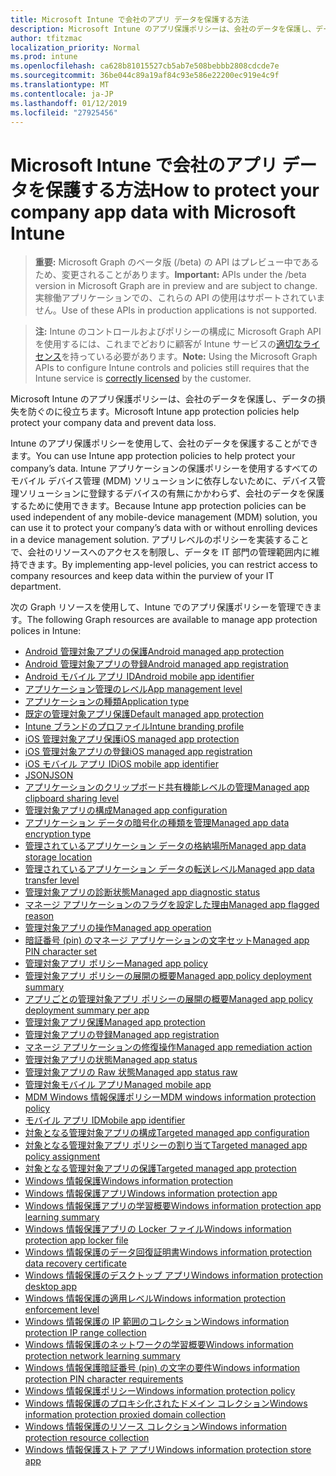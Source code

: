 ```yaml
---
title: Microsoft Intune で会社のアプリ データを保護する方法
description: Microsoft Intune のアプリ保護ポリシーは、会社のデータを保護し、データの損失を防ぐのに役立ちます。
author: tfitzmac
localization_priority: Normal
ms.prod: intune
ms.openlocfilehash: ca628b81015527cb5ab7e508bebbb2808cdcde7e
ms.sourcegitcommit: 36be044c89a19af84c93e586e22200ec919e4c9f
ms.translationtype: MT
ms.contentlocale: ja-JP
ms.lasthandoff: 01/12/2019
ms.locfileid: "27925456"
---
```

# <a name="how-to-protect-your-company-app-data-with-microsoft-intune"></a><span data-ttu-id="10027-103">Microsoft Intune で会社のアプリ データを保護する方法</span><span class="sxs-lookup"><span data-stu-id="10027-103">How to protect your company app data with Microsoft Intune</span></span>

> <span data-ttu-id="10027-104">**重要:** Microsoft Graph のベータ版 (/beta) の API はプレビュー中であるため、変更されることがあります。</span><span class="sxs-lookup"><span data-stu-id="10027-104">**Important:** APIs under the /beta version in Microsoft Graph are in preview and are subject to change.</span></span> <span data-ttu-id="10027-105">実稼働アプリケーションでの、これらの API の使用はサポートされていません。</span><span class="sxs-lookup"><span data-stu-id="10027-105">Use of these APIs in production applications is not supported.</span></span>

> <span data-ttu-id="10027-106">**注:** Intune のコントロールおよびポリシーの構成に Microsoft Graph API を使用するには、これまでどおりに顧客が Intune サービスの[適切なライセンス](https://www.microsoft.com/en-us/cloud-platform/microsoft-intune-pricing)を持っている必要があります。</span><span class="sxs-lookup"><span data-stu-id="10027-106">**Note:** Using the Microsoft Graph APIs to configure Intune controls and policies still requires that the Intune service is [correctly licensed](https://www.microsoft.com/en-us/cloud-platform/microsoft-intune-pricing) by the customer.</span></span>

<span data-ttu-id="10027-107">Microsoft Intune のアプリ保護ポリシーは、会社のデータを保護し、データの損失を防ぐのに役立ちます。</span><span class="sxs-lookup"><span data-stu-id="10027-107">Microsoft Intune app protection policies help protect your company data and prevent data loss.</span></span>

<span data-ttu-id="10027-108">Intune のアプリ保護ポリシーを使用して、会社のデータを保護することができます。</span><span class="sxs-lookup"><span data-stu-id="10027-108">You can use Intune app protection policies to help protect your company’s data.</span></span> <span data-ttu-id="10027-109">Intune アプリケーションの保護ポリシーを使用するすべてのモバイル デバイス管理 (MDM) ソリューションに依存しないために、デバイス管理ソリューションに登録するデバイスの有無にかかわらず、会社のデータを保護するために使用できます。</span><span class="sxs-lookup"><span data-stu-id="10027-109">Because Intune app protection policies can be used independent of any mobile-device management (MDM) solution, you can use it to protect your company’s data with or without enrolling devices in a device management solution.</span></span> <span data-ttu-id="10027-110">アプリレベルのポリシーを実装することで、会社のリソースへのアクセスを制限し、データを IT 部門の管理範囲内に維持できます。</span><span class="sxs-lookup"><span data-stu-id="10027-110">By implementing app-level policies, you can restrict access to company resources and keep data within the purview of your IT department.</span></span>

<span data-ttu-id="10027-111">次の Graph リソースを使用して、Intune でのアプリ保護ポリシーを管理できます。</span><span class="sxs-lookup"><span data-stu-id="10027-111">The following Graph resources are available to manage app protection polices in Intune:</span></span>

- [<span data-ttu-id="10027-112">Android 管理対象アプリの保護</span><span class="sxs-lookup"><span data-stu-id="10027-112">Android managed app protection</span></span>](intune-mam-androidmanagedappprotection.md)
- [<span data-ttu-id="10027-113">Android 管理対象アプリの登録</span><span class="sxs-lookup"><span data-stu-id="10027-113">Android managed app registration</span></span>](intune-mam-androidmanagedappregistration.md)
- [<span data-ttu-id="10027-114">Android モバイル アプリ ID</span><span class="sxs-lookup"><span data-stu-id="10027-114">Android mobile app identifier</span></span>](intune-mam-androidmobileappidentifier.md)
- [<span data-ttu-id="10027-115">アプリケーション管理のレベル</span><span class="sxs-lookup"><span data-stu-id="10027-115">App management level</span></span>](intune-mam-appmanagementlevel.md)
- [<span data-ttu-id="10027-116">アプリケーションの種類</span><span class="sxs-lookup"><span data-stu-id="10027-116">Application type</span></span>](intune-wip-applicationtype.md)
- [<span data-ttu-id="10027-117">既定の管理対象アプリ保護</span><span class="sxs-lookup"><span data-stu-id="10027-117">Default managed app protection</span></span>](intune-mam-defaultmanagedappprotection.md)
- [<span data-ttu-id="10027-118">Intune ブランドのプロファイル</span><span class="sxs-lookup"><span data-stu-id="10027-118">Intune branding profile</span></span>](intune-wip-intunebrandingprofile.md)
- [<span data-ttu-id="10027-119">iOS 管理対象アプリ保護</span><span class="sxs-lookup"><span data-stu-id="10027-119">iOS managed app protection</span></span>](intune-mam-iosmanagedappprotection.md)
- [<span data-ttu-id="10027-120">iOS 管理対象アプリの登録</span><span class="sxs-lookup"><span data-stu-id="10027-120">iOS managed app registration</span></span>](intune-mam-iosmanagedappregistration.md)
- [<span data-ttu-id="10027-121">iOS モバイル アプリ ID</span><span class="sxs-lookup"><span data-stu-id="10027-121">iOS mobile app identifier</span></span>](intune-mam-iosmobileappidentifier.md)
- [<span data-ttu-id="10027-122">JSON</span><span class="sxs-lookup"><span data-stu-id="10027-122">JSON</span></span>](intune-mam-json.md)
- [<span data-ttu-id="10027-123">アプリケーションのクリップボード共有機能レベルの管理</span><span class="sxs-lookup"><span data-stu-id="10027-123">Managed app clipboard sharing level</span></span>](intune-mam-managedappclipboardsharinglevel.md)
- [<span data-ttu-id="10027-124">管理対象アプリの構成</span><span class="sxs-lookup"><span data-stu-id="10027-124">Managed app configuration</span></span>](intune-mam-managedappconfiguration.md)
- [<span data-ttu-id="10027-125">アプリケーション データの暗号化の種類を管理</span><span class="sxs-lookup"><span data-stu-id="10027-125">Managed app data encryption type</span></span>](intune-mam-managedappdataencryptiontype.md)
- [<span data-ttu-id="10027-126">管理されているアプリケーション データの格納場所</span><span class="sxs-lookup"><span data-stu-id="10027-126">Managed app data storage location</span></span>](intune-mam-managedappdatastoragelocation.md)
- [<span data-ttu-id="10027-127">管理されているアプリケーション データの転送レベル</span><span class="sxs-lookup"><span data-stu-id="10027-127">Managed app data transfer level</span></span>](intune-mam-managedappdatatransferlevel.md)
- [<span data-ttu-id="10027-128">管理対象アプリの診断状態</span><span class="sxs-lookup"><span data-stu-id="10027-128">Managed app diagnostic status</span></span>](intune-mam-managedappdiagnosticstatus.md)
- [<span data-ttu-id="10027-129">マネージ アプリケーションのフラグを設定した理由</span><span class="sxs-lookup"><span data-stu-id="10027-129">Managed app flagged reason</span></span>](intune-mam-managedappflaggedreason.md)
- [<span data-ttu-id="10027-130">管理対象アプリの操作</span><span class="sxs-lookup"><span data-stu-id="10027-130">Managed app operation</span></span>](intune-mam-managedappoperation.md)
- [<span data-ttu-id="10027-131">暗証番号 (pin) のマネージ アプリケーションの文字セット</span><span class="sxs-lookup"><span data-stu-id="10027-131">Managed app PIN character set</span></span>](intune-mam-managedapppincharacterset.md)
- [<span data-ttu-id="10027-132">管理対象アプリ ポリシー</span><span class="sxs-lookup"><span data-stu-id="10027-132">Managed app policy</span></span>](intune-mam-managedapppolicy.md)
- [<span data-ttu-id="10027-133">管理対象アプリ ポリシーの展開の概要</span><span class="sxs-lookup"><span data-stu-id="10027-133">Managed app policy deployment summary</span></span>](intune-mam-managedapppolicydeploymentsummary.md)
- [<span data-ttu-id="10027-134">アプリごとの管理対象アプリ ポリシーの展開の概要</span><span class="sxs-lookup"><span data-stu-id="10027-134">Managed app policy deployment summary per app</span></span>](intune-mam-managedapppolicydeploymentsummaryperapp.md)
- [<span data-ttu-id="10027-135">管理対象アプリ保護</span><span class="sxs-lookup"><span data-stu-id="10027-135">Managed app protection</span></span>](intune-mam-managedappprotection.md)
- [<span data-ttu-id="10027-136">管理対象アプリの登録</span><span class="sxs-lookup"><span data-stu-id="10027-136">Managed app registration</span></span>](intune-mam-managedappregistration.md)
- [<span data-ttu-id="10027-137">マネージ アプリケーションの修復操作</span><span class="sxs-lookup"><span data-stu-id="10027-137">Managed app remediation action</span></span>](intune-mam-managedappremediationaction.md)
- [<span data-ttu-id="10027-138">管理対象アプリの状態</span><span class="sxs-lookup"><span data-stu-id="10027-138">Managed app status</span></span>](intune-mam-managedappstatus.md)
- [<span data-ttu-id="10027-139">管理対象アプリの Raw 状態</span><span class="sxs-lookup"><span data-stu-id="10027-139">Managed app status raw</span></span>](intune-mam-managedappstatusraw.md)
- [<span data-ttu-id="10027-140">管理対象モバイル アプリ</span><span class="sxs-lookup"><span data-stu-id="10027-140">Managed mobile app</span></span>](intune-mam-managedmobileapp.md)
- [<span data-ttu-id="10027-141">MDM Windows 情報保護ポリシー</span><span class="sxs-lookup"><span data-stu-id="10027-141">MDM windows information protection policy</span></span>](intune-mam-mdmwindowsinformationprotectionpolicy.md)
- [<span data-ttu-id="10027-142">モバイル アプリ ID</span><span class="sxs-lookup"><span data-stu-id="10027-142">Mobile app identifier</span></span>](intune-mam-mobileappidentifier.md)
- [<span data-ttu-id="10027-143">対象となる管理対象アプリの構成</span><span class="sxs-lookup"><span data-stu-id="10027-143">Targeted managed app configuration</span></span>](intune-mam-targetedmanagedappconfiguration.md)
- [<span data-ttu-id="10027-144">対象となる管理対象アプリ ポリシーの割り当て</span><span class="sxs-lookup"><span data-stu-id="10027-144">Targeted managed app policy assignment</span></span>](intune-mam-targetedmanagedapppolicyassignment.md)
- [<span data-ttu-id="10027-145">対象となる管理対象アプリの保護</span><span class="sxs-lookup"><span data-stu-id="10027-145">Targeted managed app protection</span></span>](intune-mam-targetedmanagedappprotection.md)
- [<span data-ttu-id="10027-146">Windows 情報保護</span><span class="sxs-lookup"><span data-stu-id="10027-146">Windows information protection</span></span>](intune-mam-windowsinformationprotection.md)
- [<span data-ttu-id="10027-147">Windows 情報保護アプリ</span><span class="sxs-lookup"><span data-stu-id="10027-147">Windows information protection app</span></span>](intune-mam-windowsinformationprotectionapp.md)
- [<span data-ttu-id="10027-148">Windows 情報保護アプリの学習概要</span><span class="sxs-lookup"><span data-stu-id="10027-148">Windows information protection app learning summary</span></span>](intune-wip-windowsinformationprotectionapplearningsummary.md)
- [<span data-ttu-id="10027-149">Windows 情報保護アプリの Locker ファイル</span><span class="sxs-lookup"><span data-stu-id="10027-149">Windows information protection app locker file</span></span>](intune-mam-windowsinformationprotectionapplockerfile.md)
- [<span data-ttu-id="10027-150">Windows 情報保護のデータ回復証明書</span><span class="sxs-lookup"><span data-stu-id="10027-150">Windows information protection data recovery certificate</span></span>](intune-mam-windowsinformationprotectiondatarecoverycertificate.md)
- [<span data-ttu-id="10027-151">Windows 情報保護のデスクトップ アプリ</span><span class="sxs-lookup"><span data-stu-id="10027-151">Windows information protection desktop app</span></span>](intune-mam-windowsinformationprotectiondesktopapp.md)
- [<span data-ttu-id="10027-152">Windows 情報保護の適用レベル</span><span class="sxs-lookup"><span data-stu-id="10027-152">Windows information protection enforcement level</span></span>](intune-mam-windowsinformationprotectionenforcementlevel.md)
- [<span data-ttu-id="10027-153">Windows 情報保護の IP 範囲のコレクション</span><span class="sxs-lookup"><span data-stu-id="10027-153">Windows information protection IP range collection</span></span>](intune-mam-windowsinformationprotectioniprangecollection.md)
- [<span data-ttu-id="10027-154">Windows 情報保護のネットワークの学習概要</span><span class="sxs-lookup"><span data-stu-id="10027-154">Windows information protection network learning summary</span></span>](intune-wip-windowsinformationprotectionnetworklearningsummary.md)
- [<span data-ttu-id="10027-155">Windows 情報保護暗証番号 (pin) の文字の要件</span><span class="sxs-lookup"><span data-stu-id="10027-155">Windows information protection PIN character requirements</span></span>](intune-mam-windowsinformationprotectionpincharacterrequirements.md)
- [<span data-ttu-id="10027-156">Windows 情報保護ポリシー</span><span class="sxs-lookup"><span data-stu-id="10027-156">Windows information protection policy</span></span>](intune-mam-windowsinformationprotectionpolicy.md)
- [<span data-ttu-id="10027-157">Windows 情報保護のプロキシ化されたドメイン コレクション</span><span class="sxs-lookup"><span data-stu-id="10027-157">Windows information protection proxied domain collection</span></span>](intune-mam-windowsinformationprotectionproxieddomaincollection.md)
- [<span data-ttu-id="10027-158">Windows 情報保護のリソース コレクション</span><span class="sxs-lookup"><span data-stu-id="10027-158">Windows information protection resource collection</span></span>](intune-mam-windowsinformationprotectionresourcecollection.md)
- [<span data-ttu-id="10027-159">Windows 情報保護ストア アプリ</span><span class="sxs-lookup"><span data-stu-id="10027-159">Windows information protection store app</span></span>](intune-mam-windowsinformationprotectionstoreapp.md)
